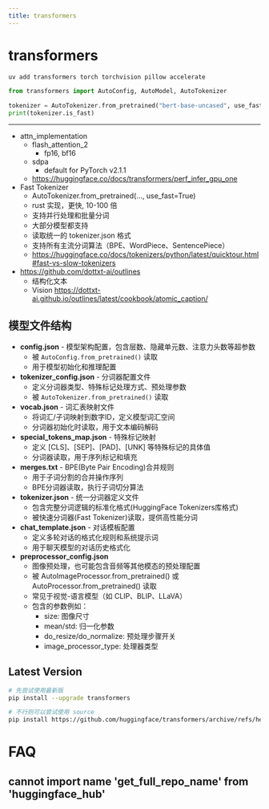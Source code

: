 ```yaml
---
title: transformers
---
```


# transformers

```bash
uv add transformers torch torchvision pillow accelerate
```

```py
from transformers import AutoConfig, AutoModel, AutoTokenizer

tokenizer = AutoTokenizer.from_pretrained("bert-base-uncased", use_fast=True)
print(tokenizer.is_fast)
```

---

- attn_implementation
  - flash_attention_2
    - fp16, bf16
  - sdpa
    - default for PyTorch v2.1.1
  - https://huggingface.co/docs/transformers/perf_infer_gpu_one
- Fast Tokenizer
  - AutoTokenizer.from_pretrained(..., use_fast=True)
  - rust 实现，更快, 10-100 倍
  - 支持并行处理和批量分词
  - 大部分模型都支持
  - 读取统一的 tokenizer.json 格式
  - 支持所有主流分词算法（BPE、WordPiece、SentencePiece）
  - https://huggingface.co/docs/tokenizers/python/latest/quicktour.html#fast-vs-slow-tokenizers
- https://github.com/dottxt-ai/outlines
  - 结构化文本
  - Vision https://dottxt-ai.github.io/outlines/latest/cookbook/atomic_caption/

## 模型文件结构

- **config.json** - 模型架构配置，包含层数、隐藏单元数、注意力头数等超参数
  - 被 `AutoConfig.from_pretrained()` 读取
  - 用于模型初始化和推理配置
- **tokenizer_config.json** - 分词器配置文件
  - 定义分词器类型、特殊标记处理方式、预处理参数
  - 被 `AutoTokenizer.from_pretrained()` 读取
- **vocab.json** - 词汇表映射文件
  - 将词汇/子词映射到数字ID，定义模型词汇空间
  - 分词器初始化时读取，用于文本编码解码
- **special_tokens_map.json** - 特殊标记映射
  - 定义 [CLS]、[SEP]、[PAD]、[UNK] 等特殊标记的具体值
  - 分词器读取，用于序列标记和填充
- **merges.txt** - BPE(Byte Pair Encoding)合并规则
  - 用于子词分割的合并操作序列
  - BPE分词器读取，执行子词切分算法
- **tokenizer.json** - 统一分词器定义文件
  - 包含完整分词逻辑的标准化格式(HuggingFace Tokenizers库格式)
  - 被快速分词器(Fast Tokenizer)读取，提供高性能分词
- **chat_template.json** - 对话模板配置
  - 定义多轮对话的格式化规则和系统提示词
  - 用于聊天模型的对话历史格式化
- **preprocessor_config.json**
  - 图像预处理，也可能包含音频等其他模态的预处理配置
  - 被 AutoImageProcessor.from_pretrained() 或 AutoProcessor.from_pretrained() 读取
  - 常见于视觉-语言模型（如 CLIP、BLIP、LLaVA）
  - 包含的参数例如：
    - size: 图像尺寸
    - mean/std: 归一化参数
    - do_resize/do_normalize: 预处理步骤开关
    - image_processor_type: 处理器类型

## Latest Version

```bash
# 先尝试使用最新版
pip install --upgrade transformers

# 不行则可以尝试使用 source
pip install https://github.com/huggingface/transformers/archive/refs/heads/main.zip
```

# FAQ

## cannot import name 'get_full_repo_name' from 'huggingface_hub'
